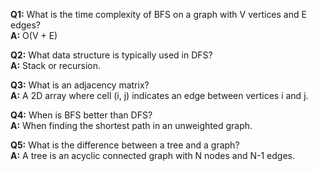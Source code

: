 **Q1:** What is the time complexity of BFS on a graph with V vertices and E edges?  
**A:** O(V + E)

**Q2:** What data structure is typically used in DFS?  
**A:** Stack or recursion.

**Q3:** What is an adjacency matrix?  
**A:** A 2D array where cell (i, j) indicates an edge between vertices i and j.

**Q4:** When is BFS better than DFS?  
**A:** When finding the shortest path in an unweighted graph.

**Q5:** What is the difference between a tree and a graph?  
**A:** A tree is an acyclic connected graph with N nodes and N-1 edges.
